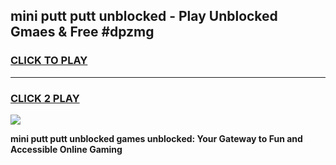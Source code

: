 
## mini putt putt unblocked - Play Unblocked Gmaes & Free #dpzmg
<h3>
<a href="https://news.freeplayer.one?title=mini_putt_putt_unblocked&ref=24F">CLICK TO PLAY</a></h3>
<hr>

<h3>
<a href="https://news.freeplayer.one?title=mini_putt_putt_unblocked&ref=24F">CLICK 2 PLAY</a>
  
</h3>

<a href="https://news.freeplayer.one?title=mini_putt_putt_unblocked&ref=24F/"><img src="https://clearcache.store/games.png"></a>


**mini putt putt unblocked games unblocked: Your Gateway to Fun and Accessible Online Gaming**
